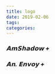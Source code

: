 ```yaml
---
title: logo
date: 2019-02-06
tags: 
categories: 
---
```


### *𝗔𝗺𝗦𝗵𝗮𝗱𝗼𝘄 +*



### *𝗔𝗻. 𝗘𝗻𝘃𝗼𝘆 +*





